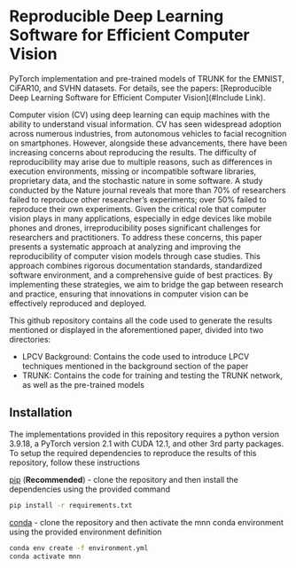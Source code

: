 # Reproducible Deep Learning Software for Efficient Computer Vision 
PyTorch implementation and pre-trained models of TRUNK for the EMNIST, CiFAR10, and SVHN datasets. For details, see the papers: [Reproducible Deep Learning Software for Efficient Computer Vision](#Include Link).

Computer vision (CV) using deep learning can equip machines with the ability to understand visual information. CV has
seen widespread adoption across numerous industries, from autonomous vehicles to facial recognition on smartphones.
However, alongside these advancements, there have been increasing concerns about reproducing the results. The difficulty of
reproducibility may arise due to multiple reasons, such as differences in execution environments, missing or incompatible
software libraries, proprietary data, and the stochastic nature in some software. A study conducted by the Nature journal
reveals that more than 70% of researchers failed to reproduce other researcher’s experiments; over 50% failed to reproduce
their own experiments. Given the critical role that computer vision plays in many applications, especially in edge devices
like mobile phones and drones, irreproducibility poses significant challenges for researchers and practitioners. To address
these concerns, this paper presents a systematic approach at analyzing and improving the reproducibility of computer vision
models through case studies. This approach combines rigorous documentation standards, standardized software environment,
and a comprehensive guide of best practices. By implementing these strategies, we aim to bridge the gap between research
and practice, ensuring that innovations in computer vision can be effectively reproduced and deployed.

This github repository contains all the code used to generate the results mentioned or displayed in the aforementioned paper, divided into two directories:
- LPCV Background: Contains the code used to introduce LPCV techniques mentioned in the background section of the paper
- TRUNK: Contains the code for training and testing the TRUNK network, as well as the pre-trained models

## Installation
The implementations provided in this repository requires a python version 3.9.18, a PyTorch version 2.1 with CUDA 12.1, and other 3rd party packages. To setup the required dependencies to reproduce the results of this repository, follow these instructions

[pip][2] (**Recommended**) - clone the repository and then install the dependencies using the provided command
```bash
pip install -r requirements.txt
```

[conda][1] - clone the repository and then activate the mnn conda environment using the provided environment definition
```bash
conda env create -f environment.yml
conda activate mnn
```

[1]: https://docs.conda.io/projects/conda/en/latest/user-guide/getting-started.html
[2]: https://pip.pypa.io/en/stable/getting-started/